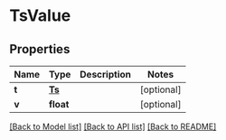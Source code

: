 # TsValue

## Properties
Name | Type | Description | Notes
------------ | ------------- | ------------- | -------------
**t** | [**Ts**](Ts.md) |  | [optional] 
**v** | **float** |  | [optional] 

[[Back to Model list]](../README.md#documentation-for-models) [[Back to API list]](../README.md#documentation-for-api-endpoints) [[Back to README]](../README.md)


